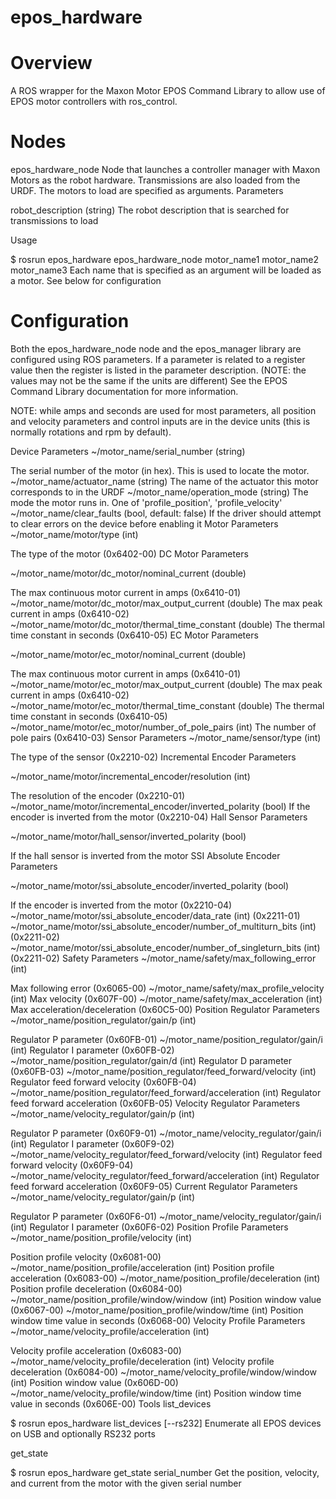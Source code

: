 epos_hardware
============

Overview
============
A ROS wrapper for the Maxon Motor EPOS Command Library to allow use of EPOS motor controllers with ros_control.

Nodes
============

epos_hardware_node
Node that launches a controller manager with Maxon Motors as the robot hardware. Transmissions are also loaded from the URDF. The motors to load are specified as arguments.
Parameters

robot_description (string)
The robot description that is searched for transmissions to load

Usage

 $ rosrun epos_hardware epos_hardware_node motor_name1 motor_name2 motor_name3
Each name that is specified as an argument will be loaded as a motor. See below for configuration

Configuration
============

Both the epos_hardware_node node and the epos_manager library are configured using ROS parameters. If a parameter is related to a register value then the register is listed in the parameter description. (NOTE: the values may not be the same if the units are different) See the EPOS Command Library documentation for more information.

NOTE: while amps and seconds are used for most parameters, all position and velocity parameters and control inputs are in the device units (this is normally rotations and rpm by default).

Device Parameters
~/motor_name/serial_number (string)

The serial number of the motor (in hex). This is used to locate the motor.
~/motor_name/actuator_name (string)
The name of the actuator this motor corresponds to in the URDF
~/motor_name/operation_mode (string)
The mode the motor runs in. One of 'profile_position', 'profile_velocity'
~/motor_name/clear_faults (bool, default: false)
If the driver should attempt to clear errors on the device before enabling it
Motor Parameters
~/motor_name/motor/type (int)

The type of the motor (0x6402-00)
DC Motor Parameters

~/motor_name/motor/dc_motor/nominal_current (double)

The max continuous motor current in amps (0x6410-01)
~/motor_name/motor/dc_motor/max_output_current (double)
The max peak current in amps (0x6410-02)
~/motor_name/motor/dc_motor/thermal_time_constant (double)
The thermal time constant in seconds (0x6410-05)
EC Motor Parameters

~/motor_name/motor/ec_motor/nominal_current (double)

The max continuous motor current in amps (0x6410-01)
~/motor_name/motor/ec_motor/max_output_current (double)
The max peak current in amps (0x6410-02)
~/motor_name/motor/ec_motor/thermal_time_constant (double)
The thermal time constant in seconds (0x6410-05)
~/motor_name/motor/ec_motor/number_of_pole_pairs (int)
The number of pole pairs (0x6410-03)
Sensor Parameters
~/motor_name/sensor/type (int)

The type of the sensor (0x2210-02)
Incremental Encoder Parameters

~/motor_name/motor/incremental_encoder/resolution (int)

The resolution of the encoder (0x2210-01)
~/motor_name/motor/incremental_encoder/inverted_polarity (bool)
If the encoder is inverted from the motor (0x2210-04)
Hall Sensor Parameters

~/motor_name/motor/hall_sensor/inverted_polarity (bool)

If the hall sensor is inverted from the motor
SSI Absolute Encoder Parameters

~/motor_name/motor/ssi_absolute_encoder/inverted_polarity (bool)

If the encoder is inverted from the motor (0x2210-04)
~/motor_name/motor/ssi_absolute_encoder/data_rate (int)
(0x2211-01)
~/motor_name/motor/ssi_absolute_encoder/number_of_multiturn_bits (int)
(0x2211-02)
~/motor_name/motor/ssi_absolute_encoder/number_of_singleturn_bits (int)
(0x2211-02)
Safety Parameters
~/motor_name/safety/max_following_error (int)

Max following error (0x6065-00)
~/motor_name/safety/max_profile_velocity (int)
Max velocity (0x607F-00)
~/motor_name/safety/max_acceleration (int)
Max acceleration/deceleration (0x60C5-00)
Position Regulator Parameters
~/motor_name/position_regulator/gain/p (int)

Regulator P parameter (0x60FB-01)
~/motor_name/position_regulator/gain/i (int)
Regulator I parameter (0x60FB-02)
~/motor_name/position_regulator/gain/d (int)
Regulator D parameter (0x60FB-03)
~/motor_name/position_regulator/feed_forward/velocity (int)
Regulator feed forward velocity (0x60FB-04)
~/motor_name/position_regulator/feed_forward/acceleration (int)
Regulator feed forward acceleration (0x60FB-05)
Velocity Regulator Parameters
~/motor_name/velocity_regulator/gain/p (int)

Regulator P parameter (0x60F9-01)
~/motor_name/velocity_regulator/gain/i (int)
Regulator I parameter (0x60F9-02)
~/motor_name/velocity_regulator/feed_forward/velocity (int)
Regulator feed forward velocity (0x60F9-04)
~/motor_name/velocity_regulator/feed_forward/acceleration (int)
Regulator feed forward acceleration (0x60F9-05)
Current Regulator Parameters
~/motor_name/velocity_regulator/gain/p (int)

Regulator P parameter (0x60F6-01)
~/motor_name/velocity_regulator/gain/i (int)
Regulator I parameter (0x60F6-02)
Position Profile Parameters
~/motor_name/position_profile/velocity (int)

Position profile velocity (0x6081-00)
~/motor_name/position_profile/acceleration (int)
Position profile acceleration (0x6083-00)
~/motor_name/position_profile/deceleration (int)
Position profile deceleration (0x6084-00)
~/motor_name/position_profile/window/window (int)
Position window value (0x6067-00)
~/motor_name/position_profile/window/time (int)
Position window time value in seconds (0x6068-00)
Velocity Profile Parameters
~/motor_name/velocity_profile/acceleration (int)

Velocity profile acceleration (0x6083-00)
~/motor_name/velocity_profile/deceleration (int)
Velocity profile deceleration (0x6084-00)
~/motor_name/velocity_profile/window/window (int)
Position window value (0x606D-00)
~/motor_name/velocity_profile/window/time (int)
Position window time value in seconds (0x606E-00)
Tools
list_devices

 $ rosrun epos_hardware list_devices [--rs232]
Enumerate all EPOS devices on USB and optionally RS232 ports

get_state

 $ rosrun epos_hardware get_state serial_number
Get the position, velocity, and current from the motor with the given serial number
